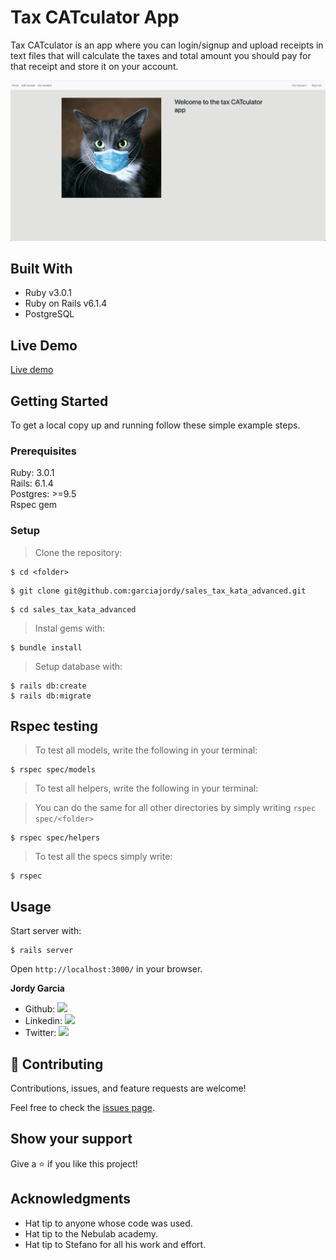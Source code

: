 # Tax CATculator App

Tax CATculator is an app where you can login/signup and upload receipts in text files that will calculate the taxes and total amount you should pay for that receipt and store it on your account.

![screenshot](app/assets/images/homepage.png)

## Built With

- Ruby v3.0.1
- Ruby on Rails v6.1.4
- PostgreSQL

## Live Demo

[Live demo](https://fathomless-bayou-10732.herokuapp.com/)

## Getting Started

To get a local copy up and running follow these simple example steps.

### Prerequisites

Ruby: 3.0.1  
Rails: 6.1.4  
Postgres: >=9.5  
Rspec gem

### Setup

> Clone the repository:

```
$ cd <folder>
```

```
$ git clone git@github.com:garciajordy/sales_tax_kata_advanced.git
```

```
$ cd sales_tax_kata_advanced
```

> Instal gems with:

```
$ bundle install
```

> Setup database with:

```
$ rails db:create
$ rails db:migrate
```

## Rspec testing

> To test all models, write the following in your terminal:

```
$ rspec spec/models
```

> To test all helpers, write the following in your terminal:

> You can do the same for all other directories by simply writing ```rspec spec/<folder>``` 

```
$ rspec spec/helpers
```
> To test all the specs simply write:
```
$ rspec
```

## Usage

Start server with:

```
$ rails server
```

Open `http://localhost:3000/` in your browser.

**Jordy Garcia**

- Github: [![](https://img.shields.io/badge/GitHub-100000?style=for-the-badge&logo=github&logoColor=white)](https://github.com/garciajordy/)
- Linkedin: [![](https://img.shields.io/badge/LinkedIn-0077B5?style=for-the-badge&logo=linkedin&logoColor=white)](https://www.linkedin.com/in/jordygarcia/)
- Twitter: [![](https://img.shields.io/badge/Twitter-1DA1F2?style=for-the-badge&logo=twitter&logoColor=white)](https://twitter.com/JordyGarcia1994)

## 🤝 Contributing

Contributions, issues, and feature requests are welcome!

Feel free to check the [issues page](https://github.com/garciajordy/sales_tax_kata_advanced/issues).

## Show your support

Give a ⭐️ if you like this project!

## Acknowledgments

- Hat tip to anyone whose code was used.
- Hat tip to the Nebulab academy.
- Hat tip to Stefano for all his work and effort.
